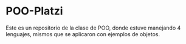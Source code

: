 # POO-Platzi

Este es un repositorio de la clase de POO, donde estuve manejando 4 lenguajes, mismos que se aplicaron con ejemplos de objetos.
